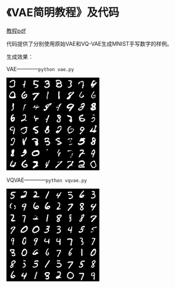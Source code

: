 # 《VAE简明教程》及代码

[教程pdf](./main.pdf)

代码提供了分别使用原始VAE和VQ-VAE生成MNIST手写数字的样例。

生成效果：

VAE————```python vae.py```

![vae](./fig/vae.png)

VQVAE————```python vqvae.py```

![vqvae](./fig/vqvae.png)
